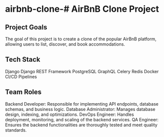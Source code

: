 # airbnb-clone-# AirBnB Clone Project

## Project Goals
The goal of this project is to create a clone of the popular AirBnB platform, allowing users to list, discover, and book accommodations.

## Tech Stack
Django
Django REST Framework
PostgreSQL
GraphQL
Celery
Redis
Docker
CI/CD Pipelines

## Team Roles
Backend Developer: Responsible for implementing API endpoints, database schemas, and business logic.
Database Administrator: Manages database design, indexing, and optimizations.
DevOps Engineer: Handles deployment, monitoring, and scaling of the backend services.
QA Engineer: Ensures the backend functionalities are thoroughly tested and meet quality standards.
